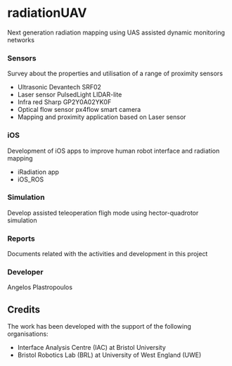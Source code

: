 # radiationUAV

Next generation radiation mapping using UAS assisted dynamic monitoring networks

### Sensors
Survey about the properties and utilisation of a range of proximity sensors

* Ultrasonic Devantech SRF02
* Laser sensor PulsedLight LIDAR-lite
* Infra red Sharp GP2Y0A02YK0F
* Optical flow sensor px4flow smart camera
* Mapping and proximity application based on Laser sensor

### iOS
Development of iOS apps to improve human robot interface and radiation mapping
* iRadiation app
* iOS_ROS

### Simulation
Develop assisted teleoperation fligh mode using hector-quadrotor simulation

### Reports
Documents related with the activities and development in this project

### Developer
Angelos Plastropoulos

## Credits
The work has been developed with the support of the following organisations:
* Interface Analysis Centre (IAC) at Bristol University
* Bristol Robotics Lab (BRL) at University of West England (UWE)

